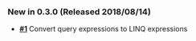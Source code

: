 ### New in 0.3.0 (Released 2018/08/14)

- [__#1__](https://github.com/spectresystems/spectre.query/issues/1) Convert query expressions to LINQ expressions
